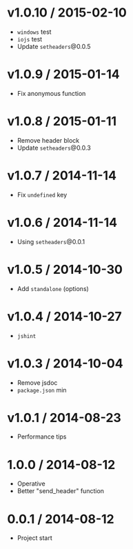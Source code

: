 v1.0.10 / 2015-02-10
==================

  * `windows` test
  * `iojs` test
  * Update `setheaders`@0.0.5

v1.0.9 / 2015-01-14
==================

  * Fix anonymous function

v1.0.8 / 2015-01-11
==================

  * Remove header block
  * Update `setheaders`@0.0.3

v1.0.7 / 2014-11-14
==================

  * Fix `undefined` key

v1.0.6 / 2014-11-14
==================

  * Using `setheaders`@0.0.1

v1.0.5 / 2014-10-30
==================

  * Add `standalone` (options)

v1.0.4 / 2014-10-27
==================

  * `jshint`

v1.0.3 / 2014-10-04
==================

  * Remove jsdoc
  * `package.json` min

v1.0.1 / 2014-08-23
==================

  * Performance tips

1.0.0 / 2014-08-12
==================

  * Operative
  * Better "send_header" function

0.0.1 / 2014-08-12
==================

  * Project start
